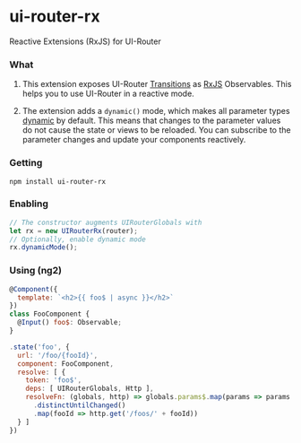 # ui-router-rx
Reactive Extensions (RxJS) for UI-Router

### What

1) This extension exposes UI-Router [Transitions](https://ui-router.github.io/docs/latest/classes/transition.transition-1.html)
   as [RxJS](https://github.com/ReactiveX/rxjs) Observables.
   This helps you to use UI-Router in a reactive mode.

2) The extension adds a `dynamic()` mode, which makes all parameter types
   [dynamic](https://ui-router.github.io/docs/latest/interfaces/params.paramdeclaration.html#dynamic) by default.
   This means that changes to the parameter values do not cause the state or views to be reloaded.
   You can subscribe to the parameter changes and update your components reactively.


### Getting

```
npm install ui-router-rx
```

### Enabling

```js
// The constructor augments UIRouterGlobals with 
let rx = new UIRouterRx(router);
// Optionally, enable dynamic mode
rx.dynamicMode();
```

### Using (ng2)

```js
@Component({
  template: `<h2>{{ foo$ | async }}</h2>`
})
class FooComponent {
  @Input() foo$: Observable;
}
```

```js
.state('foo', {
  url: '/foo/{fooId}',
  component: FooComponent,
  resolve: [ { 
    token: 'foo$', 
    deps: [ UIRouterGlobals, Http ],
    resolveFn: (globals, http) => globals.params$.map(params => params.fooId)
      .distinctUntilChanged()
      .map(fooId => http.get('/foos/' + fooId))
  } ]
})
```
